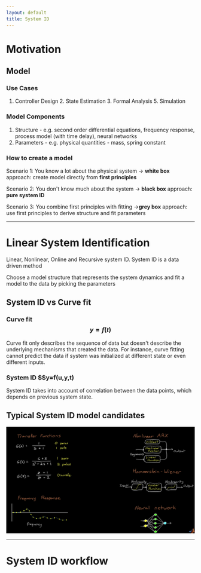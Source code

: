 ```yaml
---
layout: default
title: System ID
---
```


# Motivation


## Model

### Use Cases
1. Controller Design 2. State Estimation 3. Formal Analysis 5. Simulation

### Model Components
1. Structure - e.g. second order differential equations, frequency response, process model (with time delay), neural networks  
2. Parameters - e.g. physical quantities - mass, spring constant

### How to create a model
Scenario 1: You know a lot about the physical system -> **white box** approach: create model directly from **first principles**

Scenario 2: You don't know much about the system -> **black box** approach: **pure system ID**

Scenario 3: You combine first principles with fitting ->**grey box** approach: use first principles to derive structure and fit parameters

---

# Linear System Identification
Linear, Nonlinear, Online and Recursive system ID. System ID is a data driven method
 
Choose a model structure that represents the system dynamics and fit a model to the data by picking the parameters

## System ID vs Curve fit

### Curve fit $$y=f(t)$$

Curve fit only describes the sequence of data but doesn't describe the underlying mechanisms that created the data. For instance, curve fitting cannot predict the data if system was initialized at different state or even different inputs.

### System ID $$y=f(u,y,t)

System ID takes into account of correlation between the data points, which depends on previous system state. 

## Typical System ID model candidates
![system id model candidates](../figures/system_id_models.png)

---

# System ID workflow


